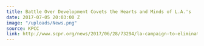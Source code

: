 ```yaml
---
title: Battle Over Development Covets the Hearts and Minds of L.A.'s
date: 2017-07-05 20:03:00 Z
image: "/uploads/News.png"
source: KPCC
link: http://www.scpr.org/news/2017/06/28/73294/la-campaign-to-eliminate-traffic-deaths-raises-con/
---
```


